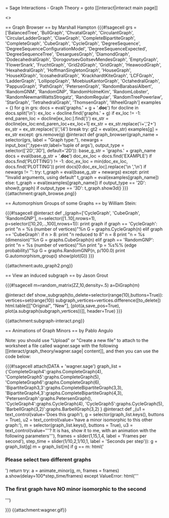 = Sage Interactions - Graph Theory =
goto [[interact|interact main page]]

<<TableOfContents>>

== Graph Browser ==
by Marshall Hampton 
{{{#!sagecell
grs = ['BalancedTree', 'BullGraph', 'ChvatalGraph', 'CirculantGraph', 'CircularLadderGraph', 'ClawGraph', 'CompleteBipartiteGraph', 'CompleteGraph', 'CubeGraph', 'CycleGraph', 'DegreeSequence', 'DegreeSequenceConfigurationModel', 'DegreeSequenceExpected', 'DegreeSequenceTree', 'DesarguesGraph', 'DiamondGraph', 'DodecahedralGraph', 'DorogovtsevGoltsevMendesGraph', 'EmptyGraph', 'FlowerSnark', 'FruchtGraph', 'Grid2dGraph', 'GridGraph', 'HeawoodGraph', 'HexahedralGraph', 'HoffmanSingletonGraph', 'HouseGraph', 'HouseXGraph', 'IcosahedralGraph', 'KrackhardtKiteGraph', 'LCFGraph', 'LadderGraph', 'LollipopGraph', 'MoebiusKantorGraph', 'OctahedralGraph', 'PappusGraph', 'PathGraph', 'PetersenGraph', 'RandomBarabasiAlbert', 'RandomGNM', 'RandomGNP', 'RandomHolmeKim', 'RandomLobster', 'RandomNewmanWattsStrogatz', 'RandomRegular', 'RandomTreePowerlaw', 'StarGraph', 'TetrahedralGraph', 'ThomsenGraph', 'WheelGraph']
examples = {}
for g in grs:
    docs = eval('graphs.' + g + '.__doc__')
    for docline in docs.split('\n'):
        ex_loc = docline.find('graphs.' + g)
        if ex_loc != -1:
            end_paren_loc = docline[ex_loc:].find(')')
            ex_str = docline[ex_loc:end_paren_loc+ex_loc+1]
            ex_str = ex_str.replace('i+','2+')
            ex_str = ex_str.replace('(i','(4')
            break
    try:
        gt2 = eval(ex_str)
        examples[g] = ex_str
    except:
        grs.remove(g)
@interact
def graph_browser(graph_name = selector(grs, label = "Graph type:"), newargs = input_box('',type=str,label='tuple of args'), output_type = selector(['2D','3D'], default='2D')):
    base_g_str = 'graphs.' + graph_name
    docs = eval(base_g_str + '.__doc__')
    doc_ex_loc = docs.find('EXAMPLE')
    if docs.find('PLOTTING') != -1:
        doc_ex_loc = min(doc_ex_loc, docs.find('PLOTTING'))
    print docs[0:doc_ex_loc].replace('\n        ','\n')
    if newargs != '':
        try:
            t_graph = eval(base_g_str + newargs)
        except:
            print "Invalid arguments, using default"
            t_graph = eval(examples[graph_name])
    else: 
        t_graph = eval(examples[graph_name])
    if output_type == '2D': show(t_graph)
    if output_type == '3D': t_graph.show3d()
}}}
{{attachment:graph_browse.png}}


== Automorphism Groups of some Graphs ==
by William Stein:

{{{#!sagecell
@interact
def _(graph=['CycleGraph', 'CubeGraph', 'RandomGNP'],
      n=selector([1..10],nrows=1), p=selector([10,20,..,100],nrows=1)):
    print graph
    if graph == 'CycleGraph':
       print "n = %s (number of vertices)"%n
       G = graphs.CycleGraph(n)
    elif graph == 'CubeGraph':
       if n > 8:
           print "n reduced to 8"
           n = 8
       print "n = %s (dimension)"%n
       G = graphs.CubeGraph(n)
    elif graph == 'RandomGNP':
       print "n = %s (number of vertices)"%n
       print "p = %s%% (edge probability)"%p
       G = graphs.RandomGNP(n, p/100.0)
    print G.automorphism_group()
    show(plot(G))
}}}

{{attachment:auto_graph2.png}}

== View an induced subgraph ==
by Jason Grout

{{{#!sagecell
m=random_matrix(ZZ,10,density=.5)
a=DiGraph(m) 

@interact
def show_subgraph(to_delete=selector(range(10),buttons=True)):
    vertices=set(range(10))
    subgraph_vertices=vertices.difference([to_delete])
    html.table([["Original", "New"],
               [plot(a,save_pos=True), plot(a.subgraph(subgraph_vertices))]],
               header=True)
}}}

{{attachment:subgraph-interact.png}}


== Animations of Graph Minors ==
by Pablo Angulo

Note: you should use "Upload" or "Create a new file" to attach to the worksheet a file called wagner.sage with the following [[interact/graph_theory/wagner.sage| content]], and then you can use the code below:

{{{#!sagecell
attach(DATA + 'wagner.sage')
graph_list = {'CompleteGraph4':graphs.CompleteGraph(4),
              'CompleteGraph5':graphs.CompleteGraph(5),
              'CompleteGraph6':graphs.CompleteGraph(6),
              'BipartiteGraph3,3':graphs.CompleteBipartiteGraph(3,3),
              'BipartiteGraph4,3':graphs.CompleteBipartiteGraph(4,3),
              'PetersenGraph':graphs.PetersenGraph(),
              'CycleGraph4':graphs.CycleGraph(4),
              'CycleGraph5':graphs.CycleGraph(5),
              'BarbellGraph(3,2)':graphs.BarbellGraph(3,2)
              }
@interact
def _(u1 = text_control(value='Does this graph'),
      g  = selector(graph_list.keys(), buttons = True),
      u2 = text_control(value='have a minor isomorphic to this other graph:'),
      m  = selector(graph_list.keys(), buttons = True),
      u3 = text_control(value='''? It is has, show it to me, 
      with an animation with the following parameters'''),
      frames = slider(1,15,1,4, label = 'Frames per second'),
      step_time = slider(1/10,2,1/10,1, label = 'Seconds per step')):
    g = graph_list[g]
    m = graph_list[m]
    if g == m:
        html('<h3>Please select two different graphs</h3>')
        return
    try:
        a = animate_minor(g, m, frames = frames)
        a.show(delay=100*step_time/frames)
    except ValueError:
        html('''<h3>The first graph have <strong>NO</strong> minor isomorphic to the second</h3>''')

}}}
{{attachment:wagner.gif}}
